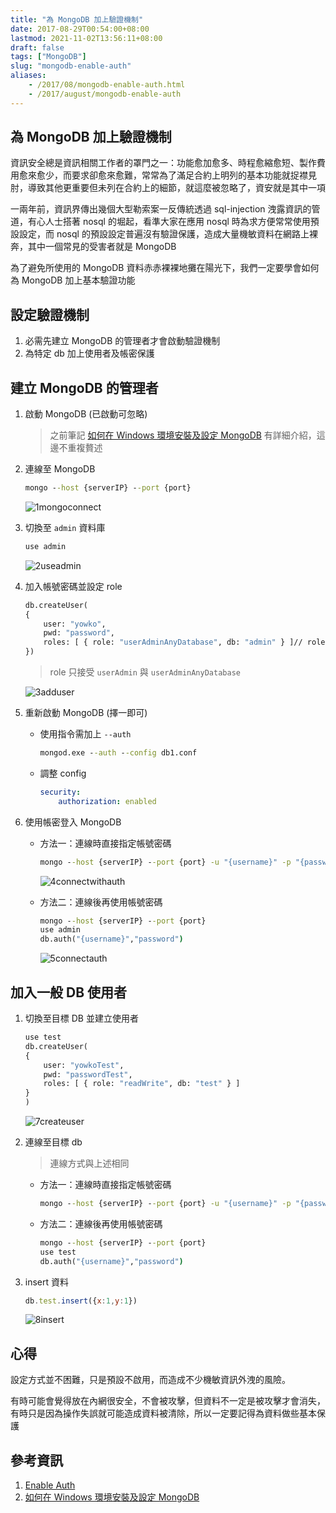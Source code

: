 ```yaml
---
title: "為 MongoDB 加上驗證機制"
date: 2017-08-29T00:54:00+08:00
lastmod: 2021-11-02T13:56:11+08:00
draft: false
tags: ["MongoDB"]
slug: "mongodb-enable-auth"
aliases:
    - /2017/08/mongodb-enable-auth.html
    - /2017/august/mongodb-enable-auth
---
```

## 為 MongoDB 加上驗證機制

資訊安全總是資訊相關工作者的罩門之一：功能愈加愈多、時程愈縮愈短、製作費用愈來愈少，而要求卻愈來愈難，常常為了滿足合約上明列的基本功能就捉襟見肘，導致其他更重要但未列在合約上的細節，就這麼被忽略了，資安就是其中一項

一兩年前，資訊界傳出幾個大型勒索案一反傳統透過 sql-injection 洩露資訊的管道，有心人士搭著 nosql 的堀起，看準大家在應用 nosql 時為求方便常常使用預設設定，而 nosql 的預設設定普遍沒有驗證保護，造成大量機敏資料在網路上裸奔，其中一個常見的受害者就是 MongoDB

為了避免所使用的 MongoDB 資料赤赤裸裸地攤在陽光下，我們一定要學會如何為 MongoDB 加上基本驗證功能

## 設定驗證機制

1. 必需先建立 MongoDB 的管理者才會啟動驗證機制
2. 為特定 db 加上使用者及帳密保護

## 建立 MongoDB 的管理者

1. 啟動 MongoDB (已啟動可忽略)

    > 之前筆記 [如何在 Windows 環境安裝及設定 MongoDB](/windows-mongodb) 有詳細介紹，這邊不重複贅述

2. 連線至 MongoDB

    ```cmd
    mongo --host {serverIP} --port {port}
    ```

    ![1mongoconnect](https://user-images.githubusercontent.com/3851540/29783678-efa1eb0a-8c53-11e7-9d20-1582c3b91500.png)

3. 切換至 `admin` 資料庫

    ```cmd
    use admin
    ```

    ![2useadmin](https://user-images.githubusercontent.com/3851540/29783679-efc6085a-8c53-11e7-9033-49be5f5563f1.png)

4. 加入帳號密碼並設定 role

    ```cmd
    db.createUser(
    {
        user: "yowko",
        pwd: "password",
        roles: [ { role: "userAdminAnyDatabase", db: "admin" } ]// role 只接受 `userAdmin` 與 `userAdminAnyDatabase`
    })
    ```

    > role 只接受 `userAdmin` 與 `userAdminAnyDatabase`

    ![3adduser](https://user-images.githubusercontent.com/3851540/29783680-efd14666-8c53-11e7-9a07-2430d814ffa5.png)

5. 重新啟動 MongoDB (擇一即可)

    * 使用指令需加上 `--auth`

        ```cmd
        mongod.exe --auth --config db1.conf
        ```

    * 調整 config

        ```yml
        security:
            authorization: enabled
        ```

6. 使用帳密登入 MongoDB

    * 方法一：連線時直接指定帳號密碼

        ```cmd
        mongo --host {serverIP} --port {port} -u "{username}" -p "{password}" --authenticationDatabase "admin"
        ```

        ![4connectwithauth](https://user-images.githubusercontent.com/3851540/29783682-efd647c4-8c53-11e7-9ed4-f7b2885dfbe4.png)

    * 方法二：連線後再使用帳號密碼

        ```cmd
        mongo --host {serverIP} --port {port}
        use admin
        db.auth("{username}","password")
        ```

        ![5connectauth](https://user-images.githubusercontent.com/3851540/29783681-efd38b6a-8c53-11e7-91cf-0f8d2a9cc3c6.png)

## 加入一般 DB 使用者

1. 切換至目標 DB 並建立使用者

    ```cmd
    use test
    db.createUser(
    {
        user: "yowkoTest",
        pwd: "passwordTest",
        roles: [ { role: "readWrite", db: "test" } ]
    }
    )
    ```

    ![7createuser](https://user-images.githubusercontent.com/3851540/29783676-ef9b3b02-8c53-11e7-8d48-3dbe72fe9ba0.png)

2. 連線至目標 db

    > 連線方式與上述相同

    * 方法一：連線時直接指定帳號密碼

        ```cmd
        mongo --host {serverIP} --port {port} -u "{username}" -p "{password}" --authenticationDatabase "test"
        ```

    * 方法二：連線後再使用帳號密碼

        ```cmd
        mongo --host {serverIP} --port {port}
        use test
        db.auth("{username}","password")
        ```

3. insert 資料

    ```js
    db.test.insert({x:1,y:1})
    ```

    ![8insert](https://user-images.githubusercontent.com/3851540/29783677-ef9ec92a-8c53-11e7-8d49-57b643236bb2.png)

## 心得

設定方式並不困難，只是預設不啟用，而造成不少機敏資訊外洩的風險。

有時可能會覺得放在內網很安全，不會被攻擊，但資料不一定是被攻擊才會消失，有時只是因為操作失誤就可能造成資料被清除，所以一定要記得為資料做些基本保護

## 參考資訊

1. [Enable Auth](https://docs.mongodb.com/manual/tutorial/enable-authentication/)
2. [如何在 Windows 環境安裝及設定 MongoDB](/windows-mongodb)
